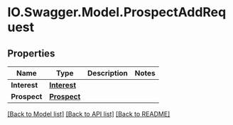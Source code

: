 # IO.Swagger.Model.ProspectAddRequest
## Properties

Name | Type | Description | Notes
------------ | ------------- | ------------- | -------------
**Interest** | [**Interest**](Interest.md) |  | 
**Prospect** | [**Prospect**](Prospect.md) |  | 

[[Back to Model list]](../README.md#documentation-for-models) [[Back to API list]](../README.md#documentation-for-api-endpoints) [[Back to README]](../README.md)

